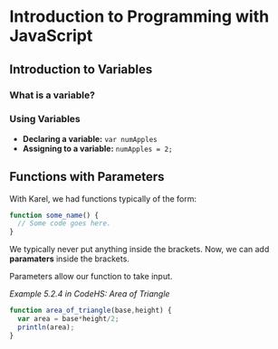 # Introduction to Programming with JavaScript

## Introduction to Variables
### What is a variable?

### Using Variables
* **Declaring a variable:** `var numApples`
* **Assigning to a variable:** `numApples = 2;`

## Functions with Parameters
With Karel, we had functions typically of the form:
```javascript
function some_name() {
  // Some code goes here.
}
```
We typically never put anything inside the brackets. Now, we can add **paramaters** inside the brackets.

Parameters allow our function to take input.

*Example 5.2.4 in CodeHS: Area of Triangle*
```javascript
function area_of_triangle(base,height) {
  var area = base*height/2;
  println(area);
}
```
